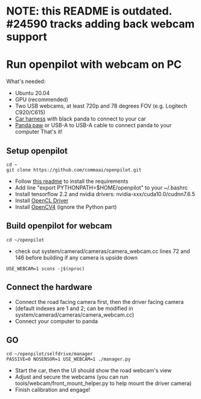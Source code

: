 # NOTE: this README is outdated. #24590 tracks adding back webcam support

# Run openpilot with webcam on PC

What's needed:
- Ubuntu 20.04
- GPU (recommended)
- Two USB webcams, at least 720p and 78 degrees FOV (e.g. Logitech C920/C615)
- [Car harness](https://comma.ai/shop/products/comma-car-harness) with black panda to connect to your car
- [Panda paw](https://comma.ai/shop/products/panda-paw) or USB-A to USB-A cable to connect panda to your computer
That's it!

## Setup openpilot
```
cd ~
git clone https://github.com/commaai/openpilot.git
```
- Follow [this readme](https://github.com/commaai/openpilot/tree/master/tools) to install the requirements
- Add line "export PYTHONPATH=$HOME/openpilot" to your ~/.bashrc
- Install tensorflow 2.2 and nvidia drivers: nvidia-xxx/cuda10.0/cudnn7.6.5
- Install [OpenCL Driver](http://registrationcenter-download.intel.com/akdlm/irc_nas/vcp/15532/l_opencl_p_18.1.0.015.tgz)
- Install [OpenCV4](https://www.pyimagesearch.com/2018/08/15/how-to-install-opencv-4-on-ubuntu/) (ignore the Python part)

## Build openpilot for webcam
```
cd ~/openpilot
```
- check out system/camerad/cameras/camera_webcam.cc lines 72 and 146 before building if any camera is upside down
```
USE_WEBCAM=1 scons -j$(nproc)
```

## Connect the hardware
- Connect the road facing camera first, then the driver facing camera
- (default indexes are 1 and 2; can be modified in system/camerad/cameras/camera_webcam.cc)
- Connect your computer to panda

## GO
```
cd ~/openpilot/selfdrive/manager
PASSIVE=0 NOSENSOR=1 USE_WEBCAM=1 ./manager.py
```
- Start the car, then the UI should show the road webcam's view
- Adjust and secure the webcams (you can run tools/webcam/front_mount_helper.py to help mount the driver camera)
- Finish calibration and engage!
